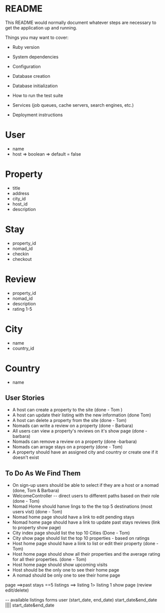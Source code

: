 # README

This README would normally document whatever steps are necessary to get the
application up and running.

Things you may want to cover:

* Ruby version

* System dependencies

* Configuration

* Database creation

* Database initialization

* How to run the test suite

* Services (job queues, cache servers, search engines, etc.)

* Deployment instructions

# User
 - name
 - host => boolean => default = false

 # Property
 - title
 - address
 - city_id
 - host_id
 - description


# Stay
- property_id
- nomad_id
- checkin
- checkout

#  Review
 - property_id
 - nomad_id
 - description
 - rating 1-5

 # City
 - name
 - country_id

 # Country
 - name

## User Stories
- A host can create a property to the site (done - Tom )
- A host can update their listing with the new information (done Tom)
- A host can delete a property from the site (done - Tom)
- Nomads can write a review on a property (done - Barbara)
- All users can view a property's reviews on it's show page (done -barbara)
- Nomads can remove a review on a property  (done -barbara)
- Nomads can arrage stays on a property (done - Tom)
- A property should have an assigned city and country or create one if it doesn't exist

## To Do As We Find Them
- On sign-up users should be able to select if they are a host or a nomad (done, Tom & Barbara)
- WelcomeController --  direct users to different paths based on their role (done - Tom)
- Nomad Home should hanve lings to the the top 5 destinations (most users vist) (done - Tom)
- Nomad home page should have a link to edit pending stays
- Nomad home page should have a link to update past stays reviews (link to property show page)
- City index page should list the top 10 Cities (Done - Tom)
- City show page should list the top 10 properties - based on ratings
- Host home page should have a liink to list or edit their property (done - Tom)
- Host home page should show all their properties and the average rating for all their properties. (done - Tom)
- Host home page should show upcoming visits
- Host should be the only one to see their home page
- A nomad should be only one to see their home page

page ==>past stays ==5 listings ==> listing 1> listing 1 show page (review edit/delete)


-- available listings forms
user (start_date, end_date)
start_date&end_date |||| start_date&end_date
